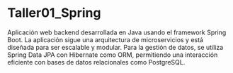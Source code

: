 # Taller01_Spring
Aplicación web backend desarrollada en Java usando el framework Spring Boot. La aplicación sigue una arquitectura de microservicios y está diseñada para ser escalable y modular. Para la gestión de datos, se utiliza Spring Data JPA con Hibernate como ORM, permitiendo una interacción eficiente con bases de datos relacionales como PostgreSQL.
